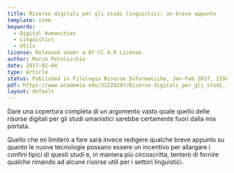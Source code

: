 ```yaml
---
title: Risorse digitali per gli studi linguistici: un breve appunto
template: item
keywords: 
  - Digital Humanities
  - Linguistics
  - Utils
license: Released under a BY-CC 4.0 License
author: Marco Petolicchio 
date: 2017-02-04
type: Article
status: Published in Filologia Risorse Informatiche, Jan-Feb 2017, ISSN: 2496-6223
pdf: https://www.academia.edu/31229297/Risorse_digitali_per_gli_studi_linguistici_un_breve_appunto_in_Filologia_Risorse_Informatiche_gennaio-febbraio_2017
layout: default
---
```


Dare una copertura completa di un argomento vasto quale quello delle risorse digitali per gli studi umanistici sarebbe certamente fuori dalla mia portata.

Quello che mi limiterò a fare sarà invece redigere qualche breve appunto su quanto le nuove tecnologie possano essere un incentivo per allargare i confini tipici di questi studi e, in maniera più circoscritta, tenterò di fornire qualche rimando ad alcune risorse utili per i settori linguistici.